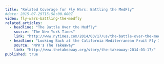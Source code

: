 ```yaml
---
title: "Related Coverage for Fly Wars: Battling the MedFly"
#date: 2015-07-29T15:58:00.000Z
video: fly-wars-battling-the-medfly
related_articles:
  - headline: "The Battle Over the Medfly"
    source: "The New York Times"
    link: "http://www.nytimes.com/2014/03/17/us/the-battle-over-the-medfly.html"
  - headline: "Looking Back at the California Mediterranean Fruit Fly Infestation"
    source: "NPR's The Takeaway"
    link: "http://www.thetakeaway.org/story/the-takeaway-2014-03-17/"
published: true
---
```


